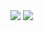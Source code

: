 



<img src="https://github.com/Shashank-Sahu8/ATG1_Shashank-Sahu/assets/133399781/644ccbee-44db-4eea-9289-a05455bd8062" >


<img src="https://github.com/Shashank-Sahu8/ATG1_Shashank-Sahu/assets/133399781/74ae5af7-230a-4229-a2ed-850ddc9e8b1a" >


